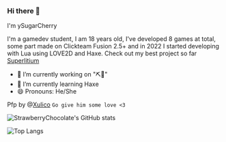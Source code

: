 ### Hi there 👋

I'm ySugarCherry

I'm a gamedev student, I am 18 years old, I've developed 8 games at total, some part made on Clickteam Fusion 2.5+ and in 2022 I started developing with Lua using LOVE2D and Haxe.
Check out my best project so far [Superlitium](https://github.com/Litium-org/SuperLitium)

- 🔭 I’m currently working on "⛏️💎"
- 🌱 I’m currently learning Haxe
- 😄 Pronouns: He/She

 Pfp by @[Xulico](https://www.instagram.com/xulico.pixel) `Go give him some love <3`

![StrawberryChocolate's GitHub stats](https://github-readme-stats.vercel.app/api?username=doge2dev&show_icons=true&theme=synthwave)

![Top Langs](https://github-readme-stats.vercel.app/api/top-langs/?username=doge2dev&theme=synthwave)
